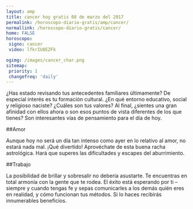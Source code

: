 ```yaml
---
layout: amp
title: cancer hoy gratis 08 de marzo del 2017 
permalink: /horoscopo-diario-gratis/amp/cancer/
normallink: /horoscopo-diario-gratis/cancer/
home: FALSE
horoscopo:
 signo: cancer
 video: lfkrIU8EZFk

ogimg: /images/cancer_char.png
sitemap:
 priority: 1
 changefreq: 'daily'
---
```



¿Has estado revisando tus antecedentes familiares últimamente? De especial interés es tu formación cultural. ¿En qué entorno educativo, social y religioso naciste? ¿Cuáles son tus valores? Al final, ¿sientes una gran afinidad con ellos ahora o son esos puntos de vista diferentes de los que tienes? Son interesantes vías de pensamiento para el día de hoy.

##Amor

Aunque hoy no será un día tan intenso como ayer en lo relativo al amor, no estará nada mal. ¡Qué divertido! Aprovéchate de esta buena racha astrológica. Hará que superes las dificultades y escapes del aburrimiento.

##Trabajo

La posibilidad de brillar y sobresalir no debería asustarte. Te encuentras en total armonía con la gente que te rodea. El éxito está esperando por ti –siempre y cuando tengas fe y sepas comunicarles a los demás quién eres en realidad, y cómo funcionan tus métodos. Si lo haces recibirás innumerables beneficios.